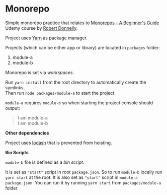 # Monorepo

Simple monorepo practice that relates to [Monorepos - A Beginner's Guide](https://www.udemy.com/course/monorepos-a-beginners-guide) Udemy course by [Robert Donnelly](https://www.udemy.com/user/robert-donnelly-6).

Project uses [Yarn](https://classic.yarnpkg.com) as package manager.

Projects (which can be either app or library) are located in `packages` folder:

1. module-a
1. module-b

Monorepo is set via _workspaces_.

Run `yarn install` from the root directory to automatically create the symlinks.  
Then run `node packages/module-a` to start the project.

`module-a` requires `module-b` so when starting the project console should output:

> I am module-a  
> I am module-b

**Other dependencies**

Project uses [lodash](https://github.com/lodash/lodash) that is prevented from hoisting.

**Bin Scripts**

`module-b` file is defined as a _bin script_.

It is set as `"start"` script in root `package.json`. So to run `module-b` locally run `yarn start` at the root.
It is also set as `"start"` script in `module-a` `package.json`. You can run it by running `yarn start` from `packages/module-a` folder.
